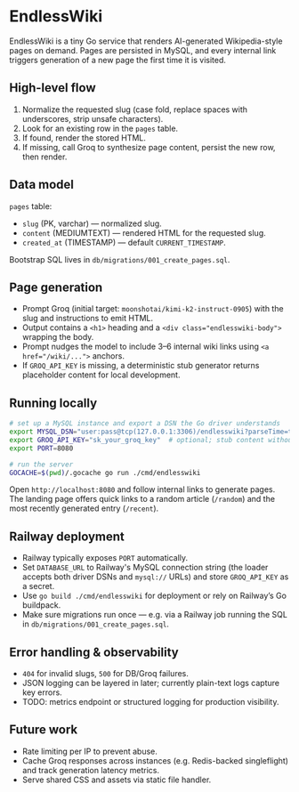 # EndlessWiki

EndlessWiki is a tiny Go service that renders AI-generated Wikipedia-style pages on demand. Pages are persisted in MySQL, and every internal link triggers generation of a new page the first time it is visited.

## High-level flow
1. Normalize the requested slug (case fold, replace spaces with underscores, strip unsafe characters).
2. Look for an existing row in the `pages` table.
3. If found, render the stored HTML.
4. If missing, call Groq to synthesize page content, persist the new row, then render.

## Data model
`pages` table:
- `slug` (PK, varchar) — normalized slug.
- `content` (MEDIUMTEXT) — rendered HTML for the requested slug.
- `created_at` (TIMESTAMP) — default `CURRENT_TIMESTAMP`.

Bootstrap SQL lives in `db/migrations/001_create_pages.sql`.

## Page generation
- Prompt Groq (initial target: `moonshotai/kimi-k2-instruct-0905`) with the slug and instructions to emit HTML.
- Output contains a `<h1>` heading and a `<div class="endlesswiki-body">` wrapping the body.
- Prompt nudges the model to include 3–6 internal wiki links using `<a href="/wiki/...">` anchors.
- If `GROQ_API_KEY` is missing, a deterministic stub generator returns placeholder content for local development.

## Running locally
```bash
# set up a MySQL instance and export a DSN the Go driver understands
export MYSQL_DSN="user:pass@tcp(127.0.0.1:3306)/endlesswiki?parseTime=true"
export GROQ_API_KEY="sk_your_groq_key"  # optional; stub content without it
export PORT=8080

# run the server
GOCACHE=$(pwd)/.gocache go run ./cmd/endlesswiki
```

Open `http://localhost:8080` and follow internal links to generate pages. The landing page offers quick links to a random article (`/random`) and the most recently generated entry (`/recent`).

## Railway deployment
- Railway typically exposes `PORT` automatically.
- Set `DATABASE_URL` to Railway's MySQL connection string (the loader accepts both driver DSNs and `mysql://` URLs) and store `GROQ_API_KEY` as a secret.
- Use `go build ./cmd/endlesswiki` for deployment or rely on Railway’s Go buildpack.
- Make sure migrations run once — e.g. via a Railway job running the SQL in `db/migrations/001_create_pages.sql`.

## Error handling & observability
- `404` for invalid slugs, `500` for DB/Groq failures.
- JSON logging can be layered in later; currently plain-text logs capture key errors.
- TODO: metrics endpoint or structured logging for production visibility.

## Future work
- Rate limiting per IP to prevent abuse.
- Cache Groq responses across instances (e.g. Redis-backed singleflight) and track generation latency metrics.
- Serve shared CSS and assets via static file handler.
